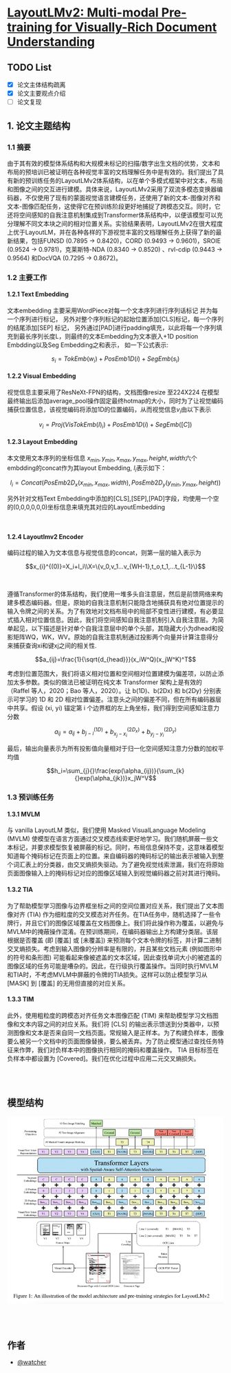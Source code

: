 # [LayoutLMv2: Multi-modal Pre-training for Visually-Rich Document Understanding](https://arxiv.org/abs/2012.14740)

## TODO List

- [x] 论文主体结构疏离
- [x] 论文主要观点介绍
- [ ] 论文复现

## 1. 论文主题结构

### 1.1 摘要

由于其有效的模型体系结构和大规模未标记的扫描/数字出生文档的优势，文本和布局的预培训已被证明在各种视觉丰富的文档理解任务中是有效的。我们提出了具有新的预训练任务的LayoutLMv2体系结构，以在单个多模式框架中对文本，布局和图像之间的交互进行建模。具体来说，LayoutLMv2采用了双流多模态变换器编码器，不仅使用了现有的蒙面视觉语言建模任务，还使用了新的文本-图像对齐和文本-图像匹配任务，这使得它在预训练阶段更好地捕捉了跨模态交互。同时，它还将空间感知的自我注意机制集成到Transformer体系结构中，以便该模型可以充分理解不同文本块之间的相对位置关系。实验结果表明，LayoutLMv2在很大程度上优于LayoutLM，并在各种各样的下游视觉丰富的文档理解任务上获得了新的最新结果，包括FUNSD (0.7895 → 0.8420)，CORD (0.9493 → 0.9601)，SROIE (0.9524 → 0.9781)，克莱斯特-NDA (0.8340 → 0.8520) 、rvl-cdip (0.9443 → 0.9564) 和DocVQA (0.7295 → 0.8672)。

### 1.2 主要工作

#### 1.2.1 Text Embedding

文本embedding 主要采用WordPiece对每一个文本序列进行序列话标记 并为每一个序列进行标记， 另外对整个序列标记的起始位置添加[CLS]标记，每一个序列的结尾添加[SEP] 标记， 另外通过[PAD]进行padding填充，以此将每一个序列填充到最长序列长度L，则最终的文本Embedding为文本嵌入+1D position Embdding以及Seg Embedding之和表示， 如一下公式表示:

$$s_i=TokEmb(w_i)+PosEmb1D(i)+SegEmb(s_i)$$

#### 1.2.2 Visual Embedding

视觉信息主要采用了ResNeXt-FPN的结构，文档图像resize 至224X224 在模型最终输出后添加average_pool操作固定最终hotmap的大小，同时为了让视觉编码捕获位置信息，该视觉编码将添加1D的位置编码，从而视觉信息$v_i$由以下表示

$$v_i=Proj(VisTokEmb(I)_i)+PosEmb1D(i)+SegEmb([C])$$

#### 1.2.3 Layout Embedding

本文使用文本序列的坐标信息 ${x_{min},y_{min},x_{max},y_{max}, height, width}$六个embdding的concat作为其layout Embedding, $l_i$表示如下：

$$l_i = Concat(PosEmb2D_x(x_{min},x_{max},width),PosEmb2D_y(y_{min},y_{max},height))$$

另外针对文档Text Embedding中添加的[CLS],[SEP],[PAD]字段，均使用一个空的(0,0,0,0,0,0)坐标信息来填充其对应的LayoutEmbedding

<br/>

#### 1.2.4 Layoutlmv2 Encoder

编码过程的输入为文本信息与视觉信息的concat，则第一层的输入表示为

$$x_{i}^{(0)}=X_i+l_i\\X=\{v_0,v_1...v_{WH-1},t_o,t_1,...t_{L-1}\}$$

<br/>

遵循Transformer的体系结构，我们使用一堆多头自注意层，然后是前馈网络来构建多模态编码器。但是，原始的自我注意机制只能隐含地捕获具有绝对位置提示的输入令牌之间的关系。为了有效地对文档布局中的局部不变性进行建模，有必要显式插入相对位置信息。因此，我们将空间感知自我注意机制引入自我注意层。为简单起见，以下描述是针对单个自我注意层中的单个头部，其隐藏大小为dhead和投影矩阵WQ，WK，WV。原始的自我注意机制通过投影两个向量并计算注意得分来捕获查询xi和键xj之间的相关性.

$$a_{ij}=\frac{1}{\sqrt{d_{head}}}(x_iW^Q)(x_jW^K)^T$$

考虑到位置范围大，我们将语义相对位置和空间相对位置建模为偏差项，以防止添加太多参数。类似的做法已被证明在纯文本 Transformer 架构上是有效的（Raffel 等人，2020；Bao 等人，2020）。让 b(1D)、b(2Dx) 和 b(2Dy) 分别表示可学习的 1D 和 2D 相对位置偏差。注意头之间的偏差不同，但在所有编码器层中共享。假设 (xi, yi) 锚定第 i 个边界框的左上角坐标，我们得到空间感知注意力分数

$$a_{ij}=a_{ij}+b_{j-i}^{(1D)}+b_{x_j-x_i}^{(2D_x)}+b_{y_j-y_i}^{(2D_y)}$$

最后，输出向量表示为所有投影值向量相对于归一化空间感知注意力分数的加权平均值

$$h_i=\sum_{j}{}\frac{exp(\alpha_{ij})}{\sum_{k}{}exp(\alpha_{jk})}x_jW^V$$

### 1.3 预训练任务

#### 1.3.1 MVLM

与 vanilla LayoutLM 类似，我们使用 Masked VisualLanguage Modeling (MVLM) 使模型在语言方面通过交叉模态线索更好地学习。我们随机屏蔽一些文本标记，并要求模型恢复被屏蔽的标记。同时，布局信息保持不变，这意味着模型知道每个掩码标记在页面上的位置。来自编码器的掩码标记的输出表示被输入到整个词汇表上的分类器，由交叉熵损失驱动。为了避免视觉线索泄漏，我们在将原始页面图像输入上的掩码标记对应的图像区域输入到视觉编码器之前对其进行掩码。

#### 1.3.2 TIA

为了帮助模型学习图像与边界框坐标之间的空间位置对应关系，我们提出了文本图像对齐 (TIA) 作为细粒度的交叉模态对齐任务。在TIA任务中，随机选择了一些令牌行，并且它们的图像区域覆盖在文档图像上。我们将此操作称为覆盖，以避免与MVLM中的掩蔽操作混淆。在预训练期间，在编码器输出上方构建分类层。该层根据是否覆盖 (即 [覆盖] 或 [未覆盖]) 来预测每个文本令牌的标签，并计算二进制交叉熵损失。考虑到输入图像的分辨率是有限的，并且某些文档元素 (例如图形中的符号和条形图) 可能看起来像被遮盖的文本区域，因此查找单词大小的被遮盖的图像区域的任务可能是嘈杂的。因此，在行级执行覆盖操作。当同时执行MVLM和TIA时，不考虑MVLM中屏蔽的令牌的TIA损失。这样可以防止模型学习从 [MASK] 到 [覆盖] 的无用但直接的对应关系。

#### 1.3.3 TIM

此外，使用粗粒度的跨模态对齐任务文本图像匹配 (TIM) 来帮助模型学习文档图像和文本内容之间的对应关系。我们将 [CLS] 的输出表示馈送到分类器中，以预测图像和文本是否来自同一文档页面。常规输入是正样本。为了构建负样本，图像要么被另一个文档中的页面图像替换，要么被丢弃。为了防止模型通过查找任务特征来作弊，我们对负样本中的图像执行相同的掩码和覆盖操作。 TIA 目标标签在负样本中都设置为 [Covered]。我们在优化过程中应用二元交叉熵损失。

<br/>

<br/>

## 模型结构

![screen-capture](70cdf4e6106b454696794cb0bf514505.png)

<br/>

<br/>

## 作者

- [@watcher](https://github.com/mlshenkai)
